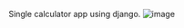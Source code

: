 Single calculator app using django.
![image](https://user-images.githubusercontent.com/109224340/229630291-559741f1-73e0-4f11-a1e9-a50eee4e989c.png)
